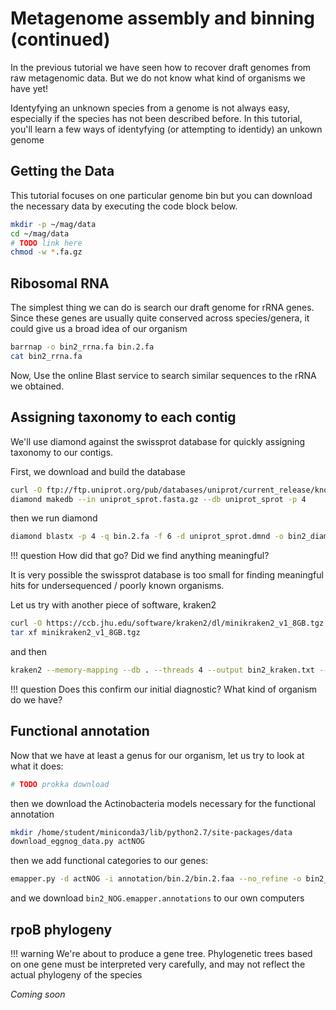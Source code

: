 # Metagenome assembly and binning (continued)

In the previous tutorial  we have seen how to recover draft genomes from raw metagenomic data.
But we do not know what kind of organisms we have yet!

Identyfying an unknown species from a genome is not always easy, especially if the species has not been described before.
In this tutorial, you'll learn a few ways of identyfying (or attempting to identidy) an unkown genome

## Getting the Data

This tutorial focuses on one particular genome bin but you can download the necessary data by executing the code block below.

```bash
mkdir -p ~/mag/data
cd ~/mag/data
# TODO link here
chmod -w *.fa.gz
```

## Ribosomal RNA

The simplest thing we can do is search our draft genome for rRNA genes.
Since these genes are usually quite conserved across species/genera, it could give us a broad idea of our organism

```bash
barrnap -o bin2_rrna.fa bin.2.fa
cat bin2_rrna.fa
```

Now, Use the online Blast service to search similar sequences to the rRNA we obtained.

## Assigning taxonomy to each contig

We'll use diamond against the swissprot database for quickly assigning taxonomy to our contigs.

First, we download and build the database

```bash
curl -O ftp://ftp.uniprot.org/pub/databases/uniprot/current_release/knowledgebase/complete/uniprot_sprot.fasta.gz
diamond makedb --in uniprot_sprot.fasta.gz --db uniprot_sprot -p 4
```

then we run diamond

```bash
diamond blastx -p 4 -q bin.2.fa -f 6 -d uniprot_sprot.dmnd -o bin2_diamond.txt
```

!!! question
    How did that go? Did we find anything meaningful?

It is very possible the swissprot database is too small for finding meaningful hits for undersequenced / poorly known organisms.

Let us try with another piece of software, kraken2

```bash
curl -O https://ccb.jhu.edu/software/kraken2/dl/minikraken2_v1_8GB.tgz
tar xf minikraken2_v1_8GB.tgz 
```

and then

```bash
kraken2 --memory-mapping --db . --threads 4 --output bin2_kraken.txt --report bin2_kraken_report.txt metabat/bin.2.fa
```

!!! question
    Does this confirm our initial diagnostic? What kind of organism do we have?

## Functional annotation

Now that we have at least a genus for our organism, let us try to look at what it does:

```bash
# TODO prokka download
```

then we download the Actinobacteria models necessary for the functional annotation

```bash
mkdir /home/student/miniconda3/lib/python2.7/site-packages/data
download_eggnog_data.py actNOG
```

then we add functional categories to our genes:

```bash
emapper.py -d actNOG -i annotation/bin.2/bin.2.faa --no_refine -o bin2_NOG
```

and we download `bin2_NOG.emapper.annotations` to our own computers

## rpoB phylogeny

!!! warning
    We're about to produce a gene tree.
    Phylogenetic trees based on one gene must be interpreted very carefully, and may not reflect the actual phylogeny of the species

*Coming soon*

